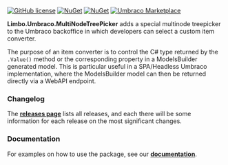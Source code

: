 [![GitHub license](https://img.shields.io/badge/license-MIT-blue.svg)](LICENSE.md) [![NuGet](https://img.shields.io/nuget/vpre/Limbo.Umbraco.MultiNodeTreePicker.svg)](https://www.nuget.org/packages/Limbo.Umbraco.MultiNodeTreePicker) [![NuGet](https://img.shields.io/nuget/dt/Limbo.Umbraco.MultiNodeTreePicker.svg)](https://www.nuget.org/packages/Limbo.Umbraco.MultiNodeTreePicker) [![Umbraco Marketplace](https://img.shields.io/badge/umbraco-marketplace-%233544B1)](https://marketplace.umbraco.com/package/limbo.umbraco.multinodetreepicker)

**Limbo.Umbraco.MultiNodeTreePicker** adds a special multinode treepicker to the Umbraco backoffice in which developers can select a custom item converter.

The purpose of an item converter is to control the C# type returned by the `.Value()` method or the corresponding property in a ModelsBuilder generated model. This is particular useful in a SPA/Headless Umbraco implementation, where the ModelsBuilder model can then be returned directly via a WebAPI endpoint.

### Changelog

The [**releases page**][Releases] lists all releases, and each there will be some information for each release on the most significant changes.

### Documentation

For examples on how to use the package, see our [**documentation**][Documentation].

[Documentation]: https://packages.limbo.works/163af59b
[NuGetPackage]: https://www.nuget.org/packages/Limbo.Umbraco.MultiNodeTreePicker
[GitHubRelease]: https://github.com/abjerner/Limbo.Umbraco.MultiNodeTreePicker/releases/latest
[Releases]: https://github.com/abjerner/Limbo.Umbraco.MultiNodeTreePicker/releases